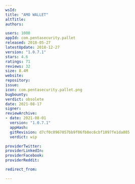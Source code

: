```yaml
---
wsId: 
title: "AMO WALLET"
altTitle: 
authors:

users: 1000
appId: com.pentasecurity.pallet
released: 2018-05-27
latestUpdate: 2018-12-27
version: "1.0.7.1"
stars: 4.6
ratings: 71
reviews: 32
size: 8.4M
website: 
repository: 
issue: 
icon: com.pentasecurity.pallet.png
bugbounty: 
verdict: obsolete
date: 2021-08-17
signer: 
reviewArchive:
- date: 2021-08-01
  version: "1.0.7.1"
  appHash: 
  gitRevision: d7cf0c0967057bb9f06fb8ec6cbf1097fe1da885
  verdict: wip

providerTwitter: 
providerLinkedIn: 
providerFacebook: 
providerReddit: 

redirect_from:

---
```



